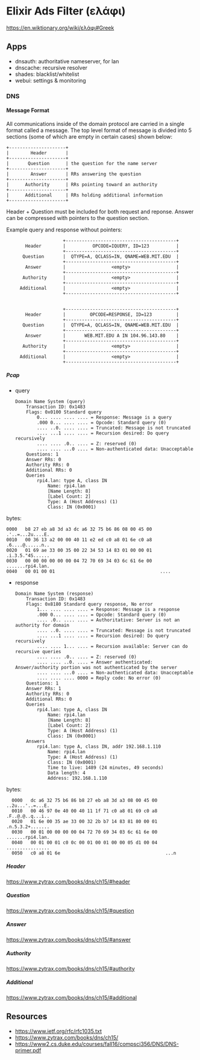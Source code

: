 # Elixir Ads Filter (ελάφι)

https://en.wiktionary.org/wiki/ελάφι#Greek


## Apps

- dnsauth: authoritative nameserver, for lan
- dnscache: recursive resolver
- shades: blacklist/whitelist
- webui: settings & monitoring

### DNS

#### Message Format

All communications inside of the domain protocol are carried in a single
format called a message.  The top level format of message is divided
into 5 sections (some of which are empty in certain cases) shown below:

    +---------------------+
    |        Header       |
    +---------------------+
    |       Question      | the question for the name server
    +---------------------+
    |        Answer       | RRs answering the question
    +---------------------+
    |      Authority      | RRs pointing toward an authority
    +---------------------+
    |      Additional     | RRs holding additional information
    +---------------------+


Header + Question must be included for both request and reponse. Answer can be compressed with pointers to the question section.

Example query and response without pointers:


                         +-----------------------------------------+
           Header        |          OPCODE=IQUERY, ID=123          |
                         +-----------------------------------------+
          Question       |  QTYPE=A, QCLASS=IN, QNAME=WEB.MIT.EDU  |
                         +-----------------------------------------+
           Answer        |                 <empty>                 |
                         +-----------------------------------------+
          Authority      |                 <empty>                 |
                         +-----------------------------------------+
         Additional      |                 <empty>                 |
                         +-----------------------------------------+


                         +-----------------------------------------+
           Header        |         OPCODE=RESPONSE, ID=123         |
                         +-----------------------------------------+
          Question       |  QTYPE=A, QCLASS=IN, QNAME=WEB.MIT.EDU  |
                         +-----------------------------------------+
           Answer        |       WEB.MIT.EDU A IN 104.96.143.80    |
                         +-----------------------------------------+
          Authority      |                 <empty>                 |
                         +-----------------------------------------+
         Additional      |                 <empty>                 |
                         +-----------------------------------------+                         

##### Pcap

- query

      Domain Name System (query)
          Transaction ID: 0x1483
          Flags: 0x0100 Standard query
              0... .... .... .... = Response: Message is a query
              .000 0... .... .... = Opcode: Standard query (0)
              .... ..0. .... .... = Truncated: Message is not truncated
              .... ...1 .... .... = Recursion desired: Do query recursively
              .... .... .0.. .... = Z: reserved (0)
              .... .... ...0 .... = Non-authenticated data: Unacceptable
          Questions: 1
          Answer RRs: 0
          Authority RRs: 0
          Additional RRs: 0
          Queries
              rpi4.lan: type A, class IN
                  Name: rpi4.lan
                  [Name Length: 8]
                  [Label Count: 2]
                  Type: A (Host Address) (1)
                  Class: IN (0x0001)

bytes:

    0000   b8 27 eb a8 3d a3 dc a6 32 75 b6 86 08 00 45 00   .'..=...2u....E.
    0010   00 36 13 a2 00 00 40 11 e2 ed c0 a8 01 6e c0 a8   .6....@......n..
    0020   01 69 ae 33 00 35 00 22 34 53 14 83 01 00 00 01   .i.3.5."4S......
    0030   00 00 00 00 00 00 04 72 70 69 34 03 6c 61 6e 00   .......rpi4.lan.
    0040   00 01 00 01                                       ....


- response

      Domain Name System (response)
          Transaction ID: 0x1483
          Flags: 0x8180 Standard query response, No error
              1... .... .... .... = Response: Message is a response
              .000 0... .... .... = Opcode: Standard query (0)
              .... .0.. .... .... = Authoritative: Server is not an authority for domain
              .... ..0. .... .... = Truncated: Message is not truncated
              .... ...1 .... .... = Recursion desired: Do query recursively
              .... .... 1... .... = Recursion available: Server can do recursive queries
              .... .... .0.. .... = Z: reserved (0)
              .... .... ..0. .... = Answer authenticated: Answer/authority portion was not authenticated by the server
              .... .... ...0 .... = Non-authenticated data: Unacceptable
              .... .... .... 0000 = Reply code: No error (0)
          Questions: 1
          Answer RRs: 1
          Authority RRs: 0
          Additional RRs: 0
          Queries
              rpi4.lan: type A, class IN
                  Name: rpi4.lan
                  [Name Length: 8]
                  [Label Count: 2]
                  Type: A (Host Address) (1)
                  Class: IN (0x0001)
          Answers
              rpi4.lan: type A, class IN, addr 192.168.1.110
                  Name: rpi4.lan
                  Type: A (Host Address) (1)
                  Class: IN (0x0001)
                  Time to live: 1489 (24 minutes, 49 seconds)
                  Data length: 4
                  Address: 192.168.1.110

bytes:

      0000   dc a6 32 75 b6 86 b8 27 eb a8 3d a3 08 00 45 00   ..2u...'..=...E.
      0010   00 46 97 0e 40 00 40 11 1f 71 c0 a8 01 69 c0 a8   .F..@.@..q...i..
      0020   01 6e 00 35 ae 33 00 32 2b b7 14 83 81 80 00 01   .n.5.3.2+.......
      0030   00 01 00 00 00 00 04 72 70 69 34 03 6c 61 6e 00   .......rpi4.lan.
      0040   00 01 00 01 c0 0c 00 01 00 01 00 00 05 d1 00 04   ................
      0050   c0 a8 01 6e                                       ...n




##### Header

https://www.zytrax.com/books/dns/ch15/#header

##### Question

https://www.zytrax.com/books/dns/ch15/#question

##### Answer

https://www.zytrax.com/books/dns/ch15/#answer

##### Authority

https://www.zytrax.com/books/dns/ch15/#authority

##### Additional

https://www.zytrax.com/books/dns/ch15/#additional

## Resources

- https://www.ietf.org/rfc/rfc1035.txt
- https://www.zytrax.com/books/dns/ch15/
- https://www2.cs.duke.edu/courses/fall16/compsci356/DNS/DNS-primer.pdf
